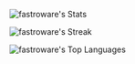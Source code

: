 
<!--
## Hi there 👋

**fastroware/fastroware** is a ✨ _special_ ✨ repository because its `README.md` (this file) appears on your GitHub profile.

Here are some ideas to get you started:

- 🔭 I’m currently working on ...
- 🌱 I’m currently learning ...
- 👯 I’m looking to collaborate on ...
- 🤔 I’m looking for help with ...
- 💬 Ask me about ...
- 📫 How to reach me: ...
- 😄 Pronouns: ...
- ⚡ Fun fact: ...
-->
![fastroware's Stats](https://github-readme-stats.vercel.app/api?username=fastroware&theme=tokyonight&show_icons=true&hide_border=false&count_private=true)

![fastroware's Streak](https://github-readme-streak-stats.herokuapp.com/?user=fastroware&theme=tokyonight&hide_border=false)

![fastroware's Top Languages](https://github-readme-stats.vercel.app/api/top-langs/?username=fastroware&theme=tokyonight&show_icons=true&hide_border=false&layout=compact)
